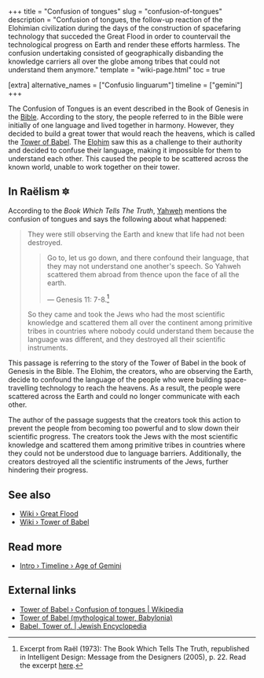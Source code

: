 +++
title = "Confusion of tongues"
slug = "confusion-of-tongues"
description = "Confusion of tongues, the follow-up reaction of the Elohimian civilization during the days of the construction of spacefaring technology that succeded the Great Flood in order to countervail the technological progress on Earth and render these efforts harmless. The confusion undertaking consisted of geographically disbanding the knowledge carriers all over the globe among tribes that could not understand them anymore."
template = "wiki-page.html"
toc = true

[extra]
alternative_names = ["Confusio linguarum"]
timeline = ["gemini"]
+++

The Confusion of Tongues is an event described in the Book of Genesis in the [Bible](../bible.md/). According to the story, the people referred to in the Bible were initially of one language and lived together in harmony. However, they decided to build a great tower that would reach the heavens, which is called the [Tower of Babel](../tower-of-babel.md/). The [Elohim](../elohim.md/) saw this as a challenge to their authority and decided to confuse their language, making it impossible for them to understand each other. This caused the people to be scattered across the known world, unable to work together on their tower.

## In Raëlism 🔯

According to the _Book Which Tells The Truth_, [Yahweh](../yahweh.md/) mentions the confusion of tongues and says the following about what happened:

> They were still observing the Earth and knew that life had not been destroyed.
>
>> Go to, let us go down, and there confound their language, that they may not understand one another's speech. So Yahweh scattered them abroad from thence upon the face of all the earth.
>>
>> — Genesis 11: 7-8.[^speech]
>
> So they came and took the Jews who had the most scientific knowledge and scattered them all over the continent among primitive tribes in countries where nobody could understand them because the language was different, and they destroyed all their scientific instruments.

This passage is referring to the story of the Tower of Babel in the book of Genesis in the Bible. The Elohim, the creators, who are observing the Earth, decide to confound the language of the people who were building space-travelling technology to reach the heavens. As a result, the people were scattered across the Earth and could no longer communicate with each other.

The author of the passage suggests that the creators took this action to prevent the people from becoming too powerful and to slow down their scientific progress. The creators took the Jews with the most scientific knowledge and scattered them among primitive tribes in countries where they could not be understood due to language barriers. Additionally, the creators destroyed all the scientific instruments of the Jews, further hindering their progress.

[^speech]: Excerpt from Raël (1973): The Book Which Tells The Truth, republished in Intelligent Design: Message from the Designers (2005), p. 22. Read the excerpt [here](https://wheelofheaven.github.io/rael-one-the-book-which-tells-the-truth/2_the_truth.html#genesis).

## See also

- [Wiki › Great Flood](../great-flood.md/)
- [Wiki › Tower of Babel](../tower-of-babel.md/)

## Read more

- [Intro › Timeline › Age of Gemini](../timeline/age-of-gemini.md/)

## External links

- [Tower of Babel › Confusion of tongues | Wikipedia](https://en.wikipedia.org/wiki/Tower_of_Babel#Confusion_of_tongues)
- [Tower of Babel (mythological tower, Babylonia)](https://www.britannica.com/topic/Tower-of-Babel)
- [Babel, Tower of. | Jewish Encyclopedia](https://www.jewishencyclopedia.com/articles/2279-babel-tower-of)